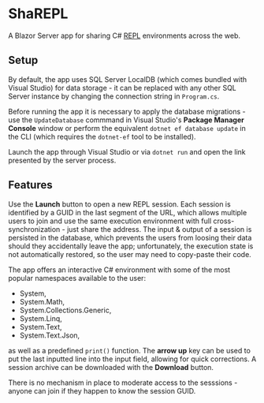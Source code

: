 # ShaREPL
A Blazor Server app for sharing C# [REPL](https://en.wikipedia.org/wiki/Read%E2%80%93eval%E2%80%93print_loop) environments across the web.

## Setup

By default, the app uses SQL Server LocalDB (which comes bundled with Visual Studio) for data storage - 
it can be replaced with any other SQL Server instance by changing the connection string in `Program.cs`.

Before running the app it is necessary to apply the database migrations - use the `UpdateDatabase` commmand
in Visual Studio's **Package Manager Console** window or perform the equivalent `dotnet ef database update`
in the CLI (which requires the `dotnet-ef` tool to be installed).

Launch the app through Visual Studio or via `dotnet run` and open the link presented by the server process.

## Features

Use the **Launch** button to open a new REPL session. Each session is identified by a GUID in the last 
segment of the URL, which allows multiple users to join and use the same execution environment with full cross-
synchronization - just share the address. The input & output of a session is persisted in the database, which 
prevents the users from loosing their data should they accidentally leave the app; unfortunately, the execution 
state is not automatically restored, so the user may need to copy-paste their code.

The app offers an interactive C# environment with some of the most popular namespaces available to the user:

- System,
- System.Math,
- System.Collections.Generic,
- System.Linq,
- System.Text,
- System.Text.Json,

as well as a predefined `print()` function. The **arrow up** key can be used to put the last inputted line into 
the input field, allowing for quick corrections. A session archive can be downloaded with the **Download** button.

There is no mechanism in place to moderate access to the sesssions - anyone can join if they happen to 
know the session GUID.
